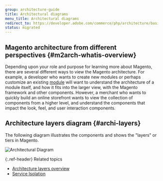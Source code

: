 ```yaml
---
group: architecture-guide
title: Architectural diagrams
menu_title: Architectural diagrams
redirect_to: https://developer.adobe.com/commerce/php/architecture/basics/diagrams/
status: migrated
---
```


## Magento architecture from different perspectives  {#m2arch-whatis-overview}

Depending upon your role and purpose for learning more about Magento, there are several different ways to view the Magento architecture. For example, a developer who wants to create new modules or perhaps customize an existing [module](https://glossary.magento.com/module) will want to understand the architecture of a module itself, and how it fits into the larger view, with the Magento framework and other components. However, a merchant who wants to quickly build an online storefront wants to view the collection of components from a higher level, and understand the components that impact the look, feel, and user interaction components.

## Architecture layers diagram {#archi-layers}

The following diagram illustrates the components and shows the "layers" or tiers in Magento.

![Architectural Diagram]({{site.baseurl}}/common/images/archi_diagram_desired-state.png)

{:.ref-header}
Related topics

-  [Architecture layers overview]({{page.baseurl}}/architecture/archi_perspectives/ALayers_intro.html)
-  [Service Isolation](https://github.com/magento/architecture/blob/master/design-documents/service-isolation.md)
